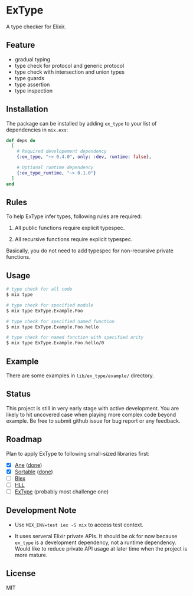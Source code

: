# ExType

A type checker for Elixir.

## Feature

- gradual typing
- type check for protocol and generic protocol
- type check with intersection and union types
- type guards
- type assertion
- type inspection

## Installation

The package can be installed by adding `ex_type` to your list of dependencies in `mix.exs`:

```elixir
def deps do
  [
    # Required developement dependency
    {:ex_type, "~> 0.4.0", only: :dev, runtime: false},

    # Optional runtime dependency
    {:ex_type_runtime, "~> 0.1.0"}
  ]
end
```

## Rules

To help ExType infer types, following rules are required:

1. All public functions require explicit typespec.

2. All recursive functions require explicit typespec.

Basically, you do not need to add typespec for non-recursive private functions.

## Usage

```sh
# type check for all code
$ mix type

# type check for specified module
$ mix type ExType.Example.Foo

# type check for specified named function
$ mix type ExType.Example.Foo.hello

# type check for named function with specified arity
$ mix type ExType.Example.Foo.hello/0
```

## Example

There are some examples in `lib/ex_type/example/` directory.

## Status

This project is still in very early stage with active development. You are likely to hit
uncovered case when playing more complex code beyond example. Be free to submit github
issue for bug report or any feedback.

## Roadmap

Plan to apply ExType to following small-sized libraries first:

- [x] [Ane](https://github.com/gyson/ane) ([done](https://github.com/gyson/ane/pull/1))
- [x] [Sortable](https://github.com/gyson/sortable) ([done](https://github.com/gyson/sortable/pull/1))
- [ ] [Blex](https://github.com/gyson/blex)
- [ ] [HLL](https://github.com/gyson/hll)
- [ ] [ExType](https://github.com/gyson/ex_type) (probably most challenge one)

## Development Note

- Use `MIX_ENV=test iex -S mix` to access test context.

- It uses serveral Elixir private APIs. It should be ok for now because `ex_type` is
  a development dependency, not a runtime dependency. Would like to reduce private API
  usage at later time when the project is more mature.

## License

MIT
